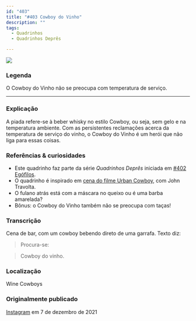 ```yaml
---
id: "403"
title: "#403 Cowboy do Vinho"
description: ""
tags:
  - Quadrinhos
  - Quadrinhos Deprês

---
```


![](https://bebiodicionario-com.s3.amazonaws.com/media/posts/202112/264225174_586173499143675_5952985702071519087_n_17977767004450635.jpg)

### Legenda

O Cowboy do Vinho não se preocupa com temperatura de serviço.

---

### Explicação

A piada refere-se à beber whisky no estilo Cowboy, ou seja, sem gelo e na temperatura ambiente. Com as persistentes reclamações acerca da temperatura de serviço do vinho, o Cowboy do Vinho é um herói que não liga para essas coisas.

### Referências & curiosidades
- Este quadrinho faz parte da série *Quadrinhos Deprês* iniciada em [#402 Egófilos](402).
- O quadrinho é inspirado em [cena do filme Urban Cowboy](https://images.mubicdn.net/images/film/37659/cache-27537-1580947770/image-w1280.jpg), com John Travolta.
- O fulano atrás está com a máscara no queixo ou é uma barba amarelada?
- Bônus: o Cowboy do Vinho também não se preocupa com taças!


### Transcrição
Cena de bar, com um cowboy bebendo direto de uma garrafa.
Texto diz:
> Procura-se:

> Cowboy do vinho.

### Localização

Wine Cowboys

### Originalmente publicado

[Instagram](https://www.instagram.com/p/CXXGO1UsoxV/) em 7 de dezembro de 2021
